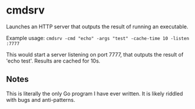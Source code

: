 cmdsrv
======
Launches an HTTP server that outputs the result of running an executable.

Example usage:
`cmdsrv -cmd "echo" -args "test" -cache-time 10 -listen :7777`

This would start a server listening on port 7777, that outputs the result of 'echo test'. Results are cached for 10s.


 Notes
 -----
 This is literally the only Go program I have ever written. It is likely riddled with bugs and anti-patterns.
 